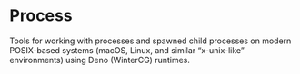 # Process
Tools for working with processes and spawned child processes on modern POSIX-based systems 
(macOS, Linux, and similar “x-unix-like” environments) using Deno (WinterCG) runtimes.
